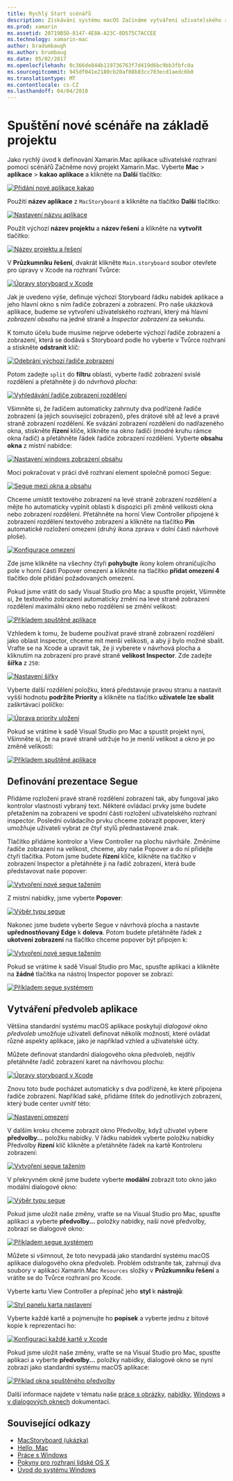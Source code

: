 ```yaml
---
title: Rychlý Start scénářů
description: Získávání systému macOS Začínáme vytváření uživatelského rozhraní s scénářů.
ms.prod: xamarin
ms.assetid: 20719B5D-8147-4E8A-A23C-8D575C7ACCEE
ms.technology: xamarin-mac
author: bradumbaugh
ms.author: brumbaug
ms.date: 05/02/2017
ms.openlocfilehash: 0c366de844b119736763f7d419d6bc9bb3fbfc0a
ms.sourcegitcommit: 945df041e2180cb20af08b83cc703ecd1aedc6b0
ms.translationtype: MT
ms.contentlocale: cs-CZ
ms.lasthandoff: 04/04/2018
---
```

# <a name="starting-a-new-storyboard-based-project"></a>Spuštění nové scénáře na základě projektu

Jako rychlý úvod k definování Xamarin.Mac aplikace uživatelské rozhraní pomocí scénářů Začněme nový projekt Xamarin.Mac. Vyberte **Mac** > **aplikace** > **kakao aplikace** a klikněte na **Další** tlačítko:

[![](quickstart-images/qs01.png "Přidání nové aplikace kakao")](quickstart-images/qs01.png#lightbox)

Použití **název aplikace** z `MacStoryboard` a klikněte na tlačítko **Další** tlačítko:

[![](quickstart-images/qs02.png "Nastavení názvu aplikace")](quickstart-images/qs02.png#lightbox)

Použít výchozí **název projektu** a **název řešení** a klikněte na **vytvořit** tlačítko:

[![](quickstart-images/qs03.png "Název projektu a řešení")](quickstart-images/qs03.png#lightbox)

V **Průzkumníku řešení**, dvakrát klikněte `Main.storyboard` soubor otevřete pro úpravy v Xcode na rozhraní Tvůrce:

[![](quickstart-images/qs04.png "Úpravy storyboard v Xcode")](quickstart-images/qs04.png#lightbox)

Jak je uvedeno výše, definuje výchozí Storyboard řádku nabídek aplikace a jeho hlavní okno s ním řadiče zobrazení a zobrazení. Pro naše ukázková aplikace, budeme se vytvoření uživatelského rozhraní, který má hlavní _zobrazení obsahu_ na jedné straně a _Inspector zobrazení_ za sekundu.

K tomuto účelu bude musíme nejprve odeberte výchozí řadiče zobrazení a zobrazení, která se dodává s Storyboard podle ho vyberte v Tvůrce rozhraní a stiskněte **odstranit** klíč:

[![](quickstart-images/qs05.png "Odebrání výchozí řadiče zobrazení")](quickstart-images/qs05.png#lightbox)

Potom zadejte `split` do **filtru** oblasti, vyberte řadič zobrazení svislé rozdělení a přetáhněte ji do _návrhová plocha_:

[![](quickstart-images/qs06.png "Vyhledávání řadiče zobrazení rozdělení")](quickstart-images/qs06.png#lightbox)

Všimněte si, že řadičem automaticky zahrnuty dva podřízené řadiče zobrazení (a jejich související zobrazení), přes drátové sítě až levé a pravé straně zobrazení rozdělení. Ke svázání zobrazení rozdělení do nadřazeného okna, stiskněte **řízení** klíče, klikněte na okno řadiči (modré kruhu rámce okna řadič) a přetáhněte řádek řadiče zobrazení rozdělení. Vyberte **obsahu okna** z místní nabídce:

[![](quickstart-images/qs07.png "Nastavení windows zobrazení obsahu")](quickstart-images/qs07.png#lightbox)

Moci pokračovat v práci dvě rozhraní element společně pomocí Segue:

[![](quickstart-images/qs08.png "Segue mezi okna a obsahu")](quickstart-images/qs08.png#lightbox)

Chceme umístit textového zobrazení na levé straně zobrazení rozdělení a mějte ho automaticky vyplnit oblasti k dispozici při změně velikosti okna nebo zobrazení rozdělení. Přetáhněte na horní View Controller připojené k zobrazení rozdělení textového zobrazení a klikněte na tlačítko **Pin** automatické rozložení omezení (druhý ikona zprava v dolní části návrhové ploše).

[![](quickstart-images/qs09.png "Konfigurace omezení")](quickstart-images/qs09.png#lightbox)

Zde jsme klikněte na všechny čtyři **pohybujte** ikony kolem ohraničujícího pole v horní části Popover omezení a klikněte na tlačítko **přidat omezení 4** tlačítko dole přidání požadovaných omezení.

Pokud jsme vrátit do sady Visual Studio pro Mac a spusťte projekt, Všimněte si, že textového zobrazení automaticky změní na levé straně zobrazení rozdělení maximální okno nebo rozdělení se změní velikost:

[![](quickstart-images/qs10.png "Příkladem spuštěné aplikace")](quickstart-images/qs10.png#lightbox)

Vzhledem k tomu, že budeme používat pravé straně zobrazení rozdělení jako oblast Inspector, chceme mít menší velikosti, a aby ji bylo možné sbalit. Vraťte se na Xcode a upravit tak, že ji vyberete v návrhová plocha a kliknutím na zobrazení pro pravé straně **velikost Inspector**. Zde zadejte **šířka** z `250`:

[![](quickstart-images/qs11.png "Nastavení šířky")](quickstart-images/qs11.png#lightbox)

Vyberte další rozdělení položku, která představuje pravou stranu a nastavit vyšší hodnotu **podržíte Priority** a klikněte na tlačítko **uživatele lze sbalit** zaškrtávací políčko:

[![](quickstart-images/qs12.png "Úprava priority uložení")](quickstart-images/qs12.png#lightbox)

Pokud se vrátíme k sadě Visual Studio pro Mac a spustit projekt nyní, Všimněte si, že na pravé straně udržuje ho je menší velikost a okno je po změně velikosti:

[![](quickstart-images/qs13.png "Příkladem spuštěné aplikace")](quickstart-images/qs13.png#lightbox)

<a name="Defining-a-Presentation-Segue" />

## <a name="defining-a-presentation-segue"></a>Definování prezentace Segue

Přidáme rozložení pravé straně rozdělení zobrazení tak, aby fungoval jako kontrolor vlastností vybraný text. Některé ovládací prvky jsme budete přetažením na zobrazení ve spodní části rozložení uživatelského rozhraní inspector. Poslední ovládacího prvku chceme zobrazit popover, který umožňuje uživateli vybrat ze čtyř stylů přednastavené znak.

Tlačítko přidáme kontrolor a View Controller na plochu návrháře. Změníme řadiče zobrazení na velikost, chceme, aby naše Popover a do ní přidejte čtyři tlačítka. Potom jsme budete **řízení** klíče, klikněte na tlačítko v zobrazení Inspector a přetáhněte ji na řadič zobrazení, která bude představovat naše popover:

[![](quickstart-images/qs14.png "Vytvoření nové segue tažením")](quickstart-images/qs14.png#lightbox)

Z místní nabídky, jsme vyberte **Popover**: 

[![](quickstart-images/qs15.png "Výběr typu segue")](quickstart-images/qs15.png#lightbox)

Nakonec jsme budete vyberte Segue v návrhová plocha a nastavte **upřednostňovaný Edge** k **doleva**. Potom budete přetáhněte řádek z **ukotvení zobrazení** na tlačítko chceme popover být připojen k:

[![](quickstart-images/qs16.png "Vytvoření nové segue tažením")](quickstart-images/qs16.png#lightbox)

Pokud se vrátíme k sadě Visual Studio pro Mac, spusťte aplikaci a klikněte na **žádné** tlačítka na nástroj Inspector popover se zobrazí:

[![](quickstart-images/qs17.png "Příkladem segue systémem")](quickstart-images/qs17.png#lightbox)

<a name="Creating-App-Preferences" />

## <a name="creating-app-preferences"></a>Vytváření předvoleb aplikace

Většina standardní systému macOS aplikace poskytují _dialogové okno předvoleb_ umožňuje uživateli definovat několik možností, které ovládat různé aspekty aplikace, jako je například vzhled a uživatelské účty.

Můžete definovat standardní dialogového okna předvoleb, nejdřív přetáhněte řadič zobrazení karet na návrhovou plochu:

[![](quickstart-images/qs18.png "Úpravy storyboard v Xcode")](quickstart-images/qs18.png#lightbox)

Znovu toto bude pocházet automaticky s dva podřízené, ke které připojena řadiče zobrazení. Například saké, přidáme štítek do jednotlivých zobrazení, který bude center uvnitř této:

[![](quickstart-images/qs19.png "Nastavení omezení")](quickstart-images/qs19.png#lightbox)

V dalším kroku chceme zobrazit okno Předvolby, když uživatel vybere **předvolby...**  položku nabídky. V řádku nabídek vyberte položku nabídky Předvolby **řízení** klíč klikněte a přetáhněte řádek na kartě Kontroleru zobrazení:

[![](quickstart-images/qs20.png "Vytvoření segue tažením")](quickstart-images/qs20.png#lightbox)

V překryvném okně jsme budete vyberte **modální** zobrazit toto okno jako modální dialogové okno:

[![](quickstart-images/qs21.png "Výběr typu segue")](quickstart-images/qs21.png#lightbox)

Pokud jsme uložit naše změny, vraťte se na Visual Studio pro Mac, spusťte aplikaci a vyberte **předvolby...**  položky nabídky, naší nové předvolby, zobrazí se dialogové okno:

[![](quickstart-images/qs22.png "Příkladem segue systémem")](quickstart-images/qs22.png#lightbox)

Můžete si všimnout, že toto nevypadá jako standardní systému macOS aplikace dialogového okna předvoleb. Problém odstraníte tak, zahrnují dva soubory v aplikaci Xamarin.Mac `Resources` složky v **Průzkumníku řešení** a vrátíte se do Tvůrce rozhraní pro Xcode.

Vyberte kartu View Controller a přepínač jeho **styl** k **nástrojů**: 

[![](quickstart-images/qs23.png "Styl panelu karta nastavení")](quickstart-images/qs23.png#lightbox)

Vyberte každé kartě a pojmenujte ho **popisek** a vyberte jednu z bitové kopie k reprezentaci ho:

[![](quickstart-images/qs24.png "Konfiguraci každé kartě v Xcode")](quickstart-images/qs24.png#lightbox)

Pokud jsme uložit naše změny, vraťte se na Visual Studio pro Mac, spusťte aplikaci a vyberte **předvolby...**  položky nabídky, dialogové okno se nyní zobrazí jako standardní systému macOS aplikace:

[![](quickstart-images/qs25.png "Příklad okna spuštěného předvolby")](quickstart-images/qs25.png#lightbox)

Další informace najdete v tématu naše [práce s obrázky](~/mac/app-fundamentals/image.md), [nabídky](~/mac/user-interface/menu.md), [Windows](~/mac/user-interface/window.md) a [v dialogových oknech](~/mac/user-interface/dialog.md) dokumentaci.

## <a name="related-links"></a>Související odkazy

- [MacStoryboard (ukázka)](https://developer.xamarin.com/samples/mac/MacStoryboard/)
- [Hello, Mac](~/mac/get-started/hello-mac.md)
- [Práce s Windows](~/mac/user-interface/window.md)
- [Pokyny pro rozhraní lidské OS X](https://developer.apple.com/library/mac/documentation/UserExperience/Conceptual/OSXHIGuidelines/)
- [Úvod do systému Windows](https://developer.apple.com/library/mac/documentation/Cocoa/Conceptual/WinPanel/Introduction.html#//apple_ref/doc/uid/10000031-SW1)
